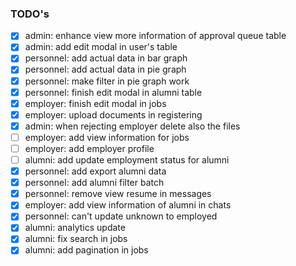 ### TODO's

- [x] admin: enhance view more information of approval queue table
- [x] admin: add edit modal in user's table
- [x] personnel: add actual data in bar graph
- [x] personnel: add actual data in pie graph
- [x] personnel: make filter in pie graph work
- [x] personnel: finish edit modal in alumni table
- [x] employer: finish edit modal in jobs
- [x] employer: upload documents in registering
- [x] admin: when rejecting employer delete also the files
- [ ] employer: add view information for jobs
- [ ] employer: add employer profile
- [ ] alumni: add update employment status for alumni
- [x] personnel: add export alumni data
- [x] personnel: add alumni filter batch
- [x] personnel: remove view resume in messages
- [x] employer: add view information of alumni in chats
- [x] personnel: can't update unknown to employed
- [x] alumni: analytics update
- [x] alumni: fix search in jobs
- [x] alumni: add pagination in jobs
